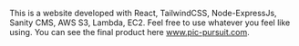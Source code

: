 This is a website developed with React, TailwindCSS, Node-ExpressJs, Sanity CMS, AWS S3, Lambda, EC2. Feel free to use whatever you feel like using. You can see the final product here www.pic-pursuit.com.
